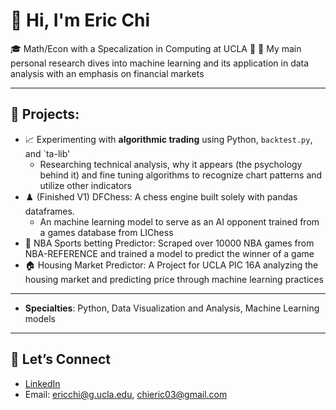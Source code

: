# 👋 Hi, I'm Eric Chi

🎓 Math/Econ with a Specalization in Computing at UCLA 🐻
🔬 My main personal research dives into machine learning and its application in data analysis with an emphasis on financial markets  

---

## 🧠 Projects:
- 📈 Experimenting with **algorithmic trading** using Python, `backtest.py`, and `ta-lib'
  - Researching technical analysis, why it appears (the psychology behind it) and fine tuning algorithms to recognize chart patterns and utilize other indicators
- ♟️ (Finished V1) DFChess: A chess engine built solely with pandas dataframes.
  - An machine learning model to serve as an AI opponent trained from a games database from LIChess
- 🏀 NBA Sports betting Predictor: Scraped over 10000 NBA games from NBA-REFERENCE and trained a model to predict the winner of a game
- 🏠 Housing Market Predictor: A Project for UCLA PIC 16A analyzing the housing market and predicting price through machine learning practices


---

- **Specialties**: Python, Data Visualization and Analysis, Machine Learning models

---


## 🌱 Let’s Connect
- [LinkedIn](https://www.linkedin.com/in/chieric03/)  
- Email: ericchi@g.ucla.edu, chieric03@gmail.com  

